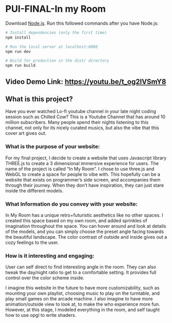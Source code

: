 # PUI-FINAL-In my Room

Download [Node.js](https://nodejs.org/en/download/). 
Run this followed commands after you have Node.js:

``` bash
# Install dependencies (only the first time)
npm install

# Run the local server at localhost:8080
npm run dev

# Build for production in the dist/ directory
npm run build
```

## Video Demo Link: https://youtu.be/t_og2lVSmY8

## What is this project?
Have you ever watched Lo-fi youtube channel in your late night coding session such as Chilled Cow? This is a Youtube Channel that has around 10 million subscribers. Many people spend their nights listening to this channel, not only for its nicely curated musics, but also the vibe that this cover art gives out. 

### What is the purpose of your website:  
For my final project, I decide to create a website that uses Javascript library THREE.js to create a 3 dimensional immersive experience for users. The name of the project is called “In My Room”. I chose to use three.js and WebGL to create a space for people to vibe with. This hopefully can be a website that exists on programmer’s side screen, and accompanies them through their journey. When they don’t have inspiration, they can just stare inside the different models. 

### What Information do you convey with your website: 
In My Room has a unique retro+futuristic aesthetics like no other spaces. I created this space based on my own room, and added sprinkles of imagination throughout the space. You can hover around and look at details of the models, and you can simply choose the preset angle facing towards the beautiful landscape. The color contrast of outside and inside gives out a cozy feelings to the user. 

### How is it interesting and engaging: 
User can self direct to find interesting angle in the room. They can also tweak the day/night ratio to get to a comfortable setting. It provides full control over the color scheme inside. 

I imagine this website in the future to have more customizability, such as mounting your own playlist, choosing music to play on the turntable, and play small games on the arcade machine. I also imagine to have more animation/outside view to look at, to make the who experience more fun. However, at this stage, I modeled everything in the room, and self taught how to use opgl to write shaders. 
